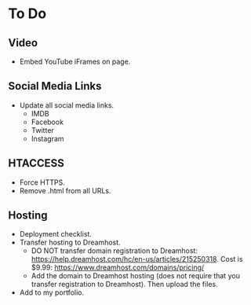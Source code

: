 # To Do

## Video

- Embed YouTube iFrames on page.


## Social Media Links

- Update all social media links.
  - IMDB
  - Facebook
  - Twitter
  - Instagram


## HTACCESS

- Force HTTPS.
- Remove .html from all URLs.


## Hosting

- Deployment checklist.
- Transfer hosting to Dreamhost.
  - DO NOT transfer domain registration to Dreamhost: https://help.dreamhost.com/hc/en-us/articles/215250318. Cost is $9.99: https://www.dreamhost.com/domains/pricing/
  - Add the domain to Dreamhost hosting (does not require that you transfer registration to Dreamhost). Then upload the files.
- Add to my portfolio.